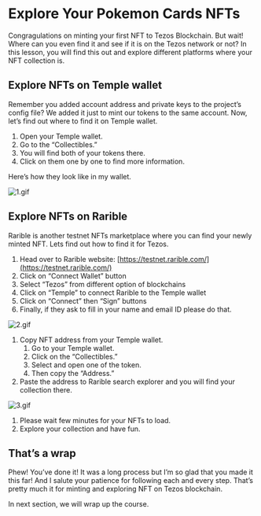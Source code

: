 # Explore Your Pokemon Cards NFTs

Congragulations on minting your first NFT to Tezos Blockchain. But wait! Where can you even find it and see if it is on the Tezos network or not? In this lesson, you will find this out and explore different platforms where your NFT collection is.

## Explore NFTs on Temple wallet

Remember you added account address and private keys to the project’s config file? We added it just to mint our tokens to the same account. Now, let’s find out where to find it on Temple wallet.

1. Open your Temple wallet.
2. Go to the “Collectibles.”
3. You will find both of your tokens there.
4. Click on them one by one to find more information.

Here’s how they look like in my wallet.

![1.gif](https://github.com/0xmetaschool/Learning-Projects/blob/main/assests_for_all/assets_for_tezos/Explore%20Your%20First%20NFT/1.gif?raw=true)

## Explore NFTs on Rarible

Rarible is another testnet NFTs marketplace where you can find your newly minted NFT. Lets find out how to find it for Tezos.

1. Head over to Rarible website: [https://testnet.rarible.com/](https://testnet.rarible.com/)
2. Click on “Connect Wallet” button
3. Select “Tezos” from different option of blockchains
4. Click on “Temple” to connect Rarible to the Temple wallet
5. Click on “Connect” then “Sign” buttons
6. Finally, if they ask to fill in your name and email ID please do that.

![2.gif](https://github.com/0xmetaschool/Learning-Projects/blob/main/assests_for_all/assets_for_tezos/Explore%20Your%20First%20NFT/2.gif?raw=true)

1. Copy NFT address from your Temple wallet.
   1. Go to your Temple wallet.
   2. Click on the “Collectibles.”
   3. Select and open one of the token.
   4. Then copy the “Address.”
2. Paste the address to Rarible search explorer and you will find your collection there.

![3.gif](https://github.com/0xmetaschool/Learning-Projects/blob/main/assests_for_all/assets_for_tezos/Explore%20Your%20First%20NFT/3.gif?raw=true)

1. Please wait few minutes for your NFTs to load.
2. Explore your collection and have fun.

## That’s a wrap

Phew! You’ve done it! It was a long process but I’m so glad that you made it this far! And I salute your patience for following each and every step. That’s pretty much it for minting and exploring NFT on Tezos blockchain.

In next section, we will wrap up the course.
